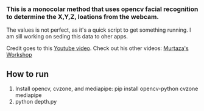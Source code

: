 ### This is a monocolar method that uses opencv facial recognition to determine the X,Y,Z, loations from the webcam.
The values is not perfect, as it's a quick script to get something running. I am sill working on seding this data to oher apps.

Credit goes to this [Youtube video](https://www.youtube.com/watch?v=jsoe1M2AjFk). Check out his other videos: [Murtaza's Workshop](https://www.youtube.com/@murtazasworkshop)


## How to run
1. Install opencv, cvzone, and mediapipe: pip install opencv-python cvzone mediapipe
2. python depth.py
